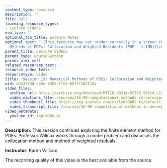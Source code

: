 ```yaml
---
content_type: resource
description: ''
file: null
learning_resource_types:
- Lecture Videos
ocw_type: ''
optional_tab_title: Lecture Notes
optional_text: '![This resource may not render correctly in a screen reader.](/images/inacessible.gif)[Numerical
  Methods of PDEs: Collocation and Weighted Residuals (PDF - 1.1MB)](resources/mit16_90s14_lecture15)'
parent_title: Lecture Videos
parent_type: CourseSection
parent_uid: null
related_resources_text: ''
resource_index_text: ''
resourcetype: Video
title: 'Session 15: Numerical Methods of PDEs: Collocation and Weighted Residuals'
uid: d043f5dd-c59e-8303-ffe8-b0fff282f32a
video_files:
  archive_url: https://archive.org/download/MIT16.90S14/MIT16_90S14_L15_300k.mp4
  video_captions_file: /courses/16-90-computational-methods-in-aerospace-engineering-spring-2014/1576ee65d11950b3b037323777268d0f_le8rBOOV-Xs.vtt
  video_thumbnail_file: https://img.youtube.com/vi/le8rBOOV-Xs/default.jpg
  video_transcript_file: /courses/16-90-computational-methods-in-aerospace-engineering-spring-2014/fa68aba3eaf8a97bd4a2ce7d552c192b_le8rBOOV-Xs.pdf
video_metadata:
  youtube_id: le8rBOOV-Xs
---
```


**Description:** This session continues exploring the finite element method for PDEs. Professor Willcox works through a model problem and discusses the collocation method and method of weighted residuals.

**Instructor:** Karen Willcox

The recording quality of this video is the best available from the source.
